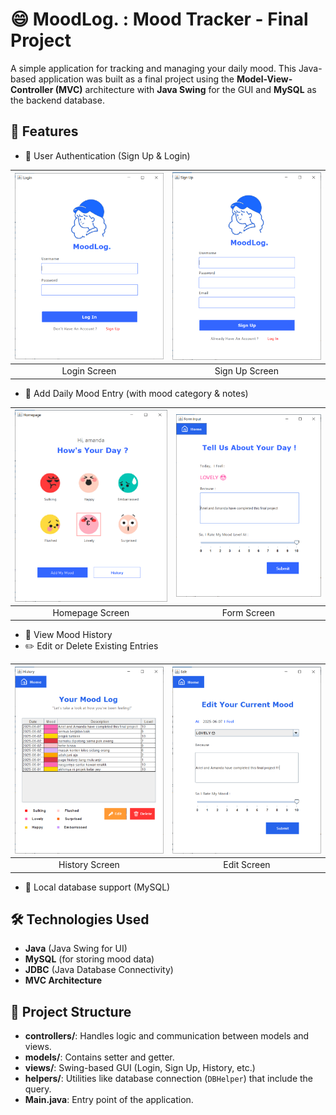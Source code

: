 # 😄 MoodLog. : Mood Tracker - Final Project

A simple application for tracking and managing your daily mood. This Java-based application was built as a final project using the **Model-View-Controller (MVC)** architecture with **Java Swing** for the GUI and **MySQL** as the backend database.

## 📌 Features

- 🔐 User Authentication (Sign Up & Login)

| ![Login](screenshoot/login.png) | ![Sign Up](screenshoot/sign_up.png) |
|:------------------------------------:|:----------------------------------------:|
| Login Screen                         | Sign Up Screen                           |

- 📅 Add Daily Mood Entry (with mood category & notes)

| ![Homepage](screenshoot/homepage.png) | ![Form](screenshoot/form.png) |
|:------------------------------------:|:----------------------------------------:|
| Homepage Screen                         | Form Screen                           |
  
- 📖 View Mood History
- ✏️ Edit or Delete Existing Entries

| ![History](screenshoot/history.png) | ![Edit](screenshoot/edit.png) |
|:------------------------------------:|:----------------------------------------:|
| History Screen                         | Edit Screen                           |

- 💾 Local database support (MySQL)

## 🛠️ Technologies Used

- **Java** (Java Swing for UI)
- **MySQL** (for storing mood data)
- **JDBC** (Java Database Connectivity)
- **MVC Architecture**

## 📁 Project Structure
- **controllers/**: Handles logic and communication between models and views.
- **models/**: Contains setter and getter.
- **views/**: Swing-based GUI (Login, Sign Up, History, etc.)
- **helpers/**: Utilities like database connection (`DBHelper`) that include the query.
- **Main.java**: Entry point of the application.
